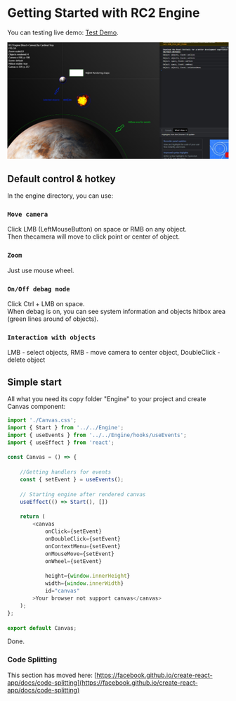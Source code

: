 # Getting Started with RC2 Engine

You can testing live demo: [Test Demo](https://github.com/facebook/create-react-app).

![alt text](https://github.com/cardinaltroy/rc2-engine/blob/main/scrn1.jpg?raw=true)

## Default control & hotkey

In the engine directory, you can use:

### `Move camera`

Click LMB (LeftMouseButton) on space or RMB on any object.\
Then thecamera will move to click point or center of object.

### `Zoom`

Just use mouse wheel.

### `On/Off debag mode`

Click Ctrl + LMB on space.\
When debag is on, you can see system information and objects hitbox area (green lines around of objects).

### `Interaction with objects`

LMB - select objects, RMB - move camera to center object, DoubleClick - delete object

## Simple start

All what you need its copy folder "Engine" to your project and create Canvas component:

```js
import './Canvas.css';
import { Start } from '../../Engine';
import { useEvents } from '../../Engine/hooks/useEvents';
import { useEffect } from 'react';

const Canvas = () => {

    //Getting handlers for events
    const { setEvent } = useEvents();
    
    // Starting engine after rendered canvas
    useEffect(() => Start(), [])

    return (
        <canvas
            onClick={setEvent}
            onDoubleClick={setEvent}
            onContextMenu={setEvent}
            onMouseMove={setEvent}
            onWheel={setEvent}

            height={window.innerHeight}
            width={window.innerWidth}
            id="canvas"
        >Your browser not support canvas</canvas>
    );
};

export default Canvas;
```
Done.

### Code Splitting

This section has moved here: [https://facebook.github.io/create-react-app/docs/code-splitting](https://facebook.github.io/create-react-app/docs/code-splitting)
